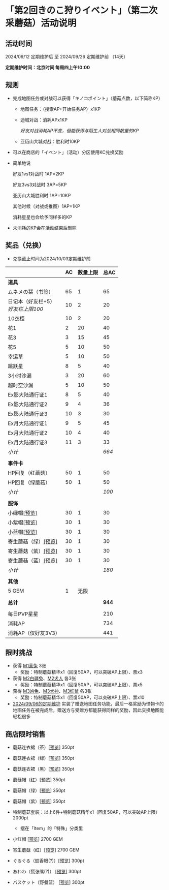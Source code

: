 # 「第2回きのこ狩りイベント」（第二次采蘑菇）活动说明

## 活动时间

2024/09/12 定期维护后 至 2024/09/26 定期维护前 （14天）

**定期维护时间：北京时间 每周四上午10:00**

## 规则

- 完成地图任务或对战可以获得「キノコポイント」（蘑菇点数，以下简称KP）

  - 地图任务：（搜索AP+开始任务AP）x1KP

  - 迪城对战：消耗APx1KP

    *好友对战消耗AP不变，但能获得与陌生人对战相同数量的KP*

  - 亚历山大城对战：胜利时10KP

- 可以在商店的「イベント」（活动）分区使用KC兑换奖励

- 简单地说

  好友1vs1对战时 1AP=2KP

  好友3vs3对战时 3AP=5KP

  亚历山大城胜利时 1AP=10KP

  其他时候（对战或推图）1AP=1KP

  消耗星星也会给予同样多的KP

- 未消耗的KP会在活动结束后删除

## 奖品（兑换）

- 兑换截止时间为2024/10/03定期维护前


|                                                              | AC   | 数量上限 | 总AC    |
| ------------------------------------------------------------ | ---- | -------- | ------- |
| **道具**                                                     |      |          |         |
| ムネメの栞（书签）                                           | 65   | 1        | 65      |
| 日记本（好友栏+5）<br />*好友栏上限100*                      | 10   | 2        | 20      |
| 10衣柜                                                       | 10   | 2        | 20      |
| 花1                                                          | 2    | 20       | 40      |
| 花3                                                          | 3    | 15       | 45      |
| 花5                                                          | 5    | 10       | 50      |
| 幸运草                                                       | 5    | 10       | 50      |
| 跳跃星                                                       | 8    | 5        | 40      |
| 3小时沙漏                                                    | 3    | 20       | 60      |
| 超时空沙漏                                                   | 5    | 10       | 50      |
| Ex影大陆通行证1                                              | 8    | 5        | 40      |
| Ex影大陆通行证2                                              | 9    | 4        | 36      |
| Ex影大陆通行证3                                              | 10   | 3        | 30      |
| Ex月大陆通行证1                                              | 9    | 5        | 45      |
| Ex月大陆通行证2                                              | 10   | 4        | 40      |
| Ex月大陆通行证3                                              | 11   | 3        | 33      |
| *小计*                                                       |      |          | *664*   |
|                                                              |      |          |         |
| **事件卡**                                                   |      |          |         |
| HP回复（红蘑菇）                                             | 50   | 1        | 50      |
| HP回复（绿蘑菇）                                             | 50   | 1        | 50      |
| *小计*                                                       |      |          | *100*   |
|                                                              |      |          |         |
| **服饰**                                                     |      |          |         |
| 小绿帽[[预览]](imgs/costumes/緑ずきん_Preview.png)           | 30   | 1        | 30      |
| 小紫帽[[预览]](imgs/costumes/紫ずきん_Preview.png)           | 30   | 1        | 30      |
| 小蓝帽[[预览]](imgs/costumes/青ずきん_Preview.png)           | 30   | 1        | 30      |
| 寄生蘑菇（绿）[[预览]](imgs/costumes/パラサイトキノコ（緑）_Preview.png) | 30   | 1        | 30      |
| 寄生蘑菇（紫）[[预览]](imgs/costumes/パラサイトキノコ（紫）_Preview.png) | 30   | 1        | 30      |
| 寄生蘑菇（蓝）[[预览]](imgs/costumes/パラサイトキノコ（青）_Preview.png) | 30   | 1        | 30      |
| *小计*                                                       |      |          | *180*   |
|                                                              |      |          |         |
| **其他**                                                     |      |          |         |
| 5 GEM                                                        | 1    | 无限     |         |
|                                                              |      |          |         |
| **总计**                                                     |      |          | **944** |
|                                                              |      |          |         |
| 每日PVP星星                                                  |      |          | 210     |
| 消耗AP                                                       |      |          | 734     |
| 消耗AP（仅好友3V3）                                          |      |          | 441     |

## 限时挑战

- 获得 [M1茸兔](https://w.atwiki.jp/unlight-fbtw/pages/62.html#id_e9140146) 3张
  - 奖励：特制蘑菇精华x1（回复50AP，可以突破AP上限）、票x3
- 获得 [M2白疆兔](https://w.atwiki.jp/unlight-fbtw/pages/62.html#id_e9140146)、[M2犬人](https://w.atwiki.jp/unlight-fbtw/pages/62.html#id_6e3c82a9) 各3张
  - 奖励：特制蘑菇精华x1（回复50AP，可以突破AP上限）、票x5
- 获得 [M3凶兔](https://w.atwiki.jp/unlight-fbtw/pages/62.html#id_e9140146)、[M3犬神](https://w.atwiki.jp/unlight-fbtw/pages/62.html#id_6e3c82a9)、[M3红鼠](https://w.atwiki.jp/unlight-fbtw/pages/62.html#id_88a7a0f2) 各3张
  - 奖励：特制蘑菇精华x1（回复50AP，可以突破AP上限）、票x10
- [2024/09/06的定期维护](history/20240906.md) 实装了赠送地图任务功能，最后一格奖励为怪物卡的地图任务在被完成后，赠送方与受赠方都能获得同样的奖励，因此交换地图能轻松很多

## 商店限时销售

- 蘑菇连衣裙（茶）[[预览]](imgs/costumes/きのこワンピース（茶）_Preview.jpg) 350pt
- 蘑菇连衣裙（绿）[[预览]](imgs/costumes/きのこワンピース（緑）_Preview.jpg) 350pt
- 蘑菇连衣裙（黑）[[预览]](imgs/costumes/きのこワンピース（黒）_Preview.jpg) 350pt
- 蘑菇帽（红）[[预览]](imgs/costumes/きのこハット（赤）_Preview.png) 350pt
- 蘑菇帽（绿）[[预览]](imgs/costumes/きのこハット（緑）_Preview.png) 350pt
- 蘑菇帽（紫）[[预览]](imgs/costumes/きのこハット（紫）_Preview.png) 350pt
- 特制蘑菇套装：以上6件+特制蘑菇精华x1（回复50AP，可以突破AP上限） 2000pt
  - 摆在「Item」的「特殊」分类里

- 小红帽 [[预览]](imgs/costumes/赤ずきん_Preview.png) 2700 GEM
- 寄生蘑菇（红）[[预览]](imgs/costumes/パラサイトキノコ（赤）_Preview.png) 2700 GEM

- ぐるぐる（蚊香眼(?)）[[预览]](imgs/costumes/ぐるぐる_Preview.png) 300pt
- あわわ（慌张嘴(?)） [[预览]](imgs/costumes/あわわ_Preview.png) 300pt
- バスケット（野餐篮） [[预览]](imgs/costumes/バスケット_Preview.jpg) 300pt
